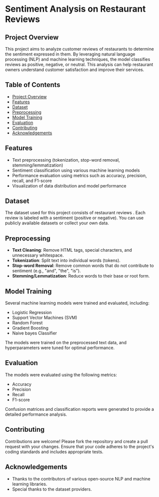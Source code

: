 # Sentiment Analysis on Restaurant Reviews

## Project Overview

This project aims to analyze customer reviews of restaurants to determine the sentiment expressed in them. By leveraging natural language processing (NLP) and machine learning techniques, the model classifies reviews as positive, negative, or neutral. This analysis can help restaurant owners understand customer satisfaction and improve their services.

## Table of Contents

- [Project Overview](#project-overview)
- [Features](#features)
- [Dataset](#dataset)
- [Preprocessing](#preprocessing)
- [Model Training](#model-training)
- [Evaluation](#evaluation)
- [Contributing](#contributing)
- [Acknowledgements](#acknowledgements)

## Features

- Text preprocessing (tokenization, stop-word removal, stemming/lemmatization)
- Sentiment classification using various machine learning models
- Performance evaluation using metrics such as accuracy, precision, recall, and F1-score
- Visualization of data distribution and model performance

## Dataset

The dataset used for this project consists of restaurant reviews . Each review is labeled with a sentiment (positive or negative). You can use publicly available datasets or collect your own data.

## Preprocessing

- **Text Cleaning**: Remove HTML tags, special characters, and unnecessary whitespace.
- **Tokenization**: Split text into individual words (tokens).
- **Stop-word Removal**: Remove common words that do not contribute to sentiment (e.g., "and", "the", "is").
- **Stemming/Lemmatization**: Reduce words to their base or root form.

## Model Training

Several machine learning models were trained and evaluated, including:

- Logistic Regression
- Support Vector Machines (SVM)
- Random Forest
- Gradient Boosting
- Naive bayes Classifier

The models were trained on the preprocessed text data, and hyperparameters were tuned for optimal performance.

## Evaluation

The models were evaluated using the following metrics:

- Accuracy
- Precision
- Recall
- F1-score

Confusion matrices and classification reports were generated to provide a detailed performance analysis.

## Contributing

Contributions are welcome! Please fork the repository and create a pull request with your changes. Ensure that your code adheres to the project's coding standards and includes appropriate tests.

## Acknowledgements

- Thanks to the contributors of various open-source NLP and machine learning libraries.
- Special thanks to the dataset providers.
